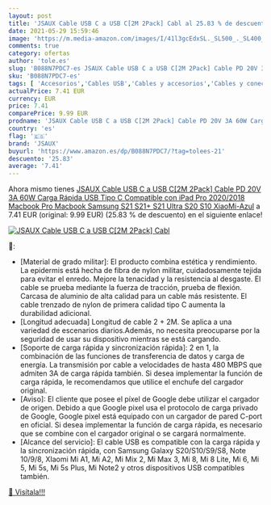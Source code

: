 ```yaml
---
layout: post
title: 'JSAUX Cable USB C a USB C[2M 2Pack] Cabl al 25.83 % de descuento'
date: 2021-05-29 15:59:46
image: 'https://m.media-amazon.com/images/I/41l3gcEdxSL._SL500_._SL400_.jpg'
comments: true
category: ofertas
author: 'tole.es'
slug: 'B088N7PDC7-es JSAUX Cable USB C a USB C[2M 2Pack] Cable PD 20V 3A 60W...'
sku: 'B088N7PDC7-es'
tags: [ 'Accesorios','Cables USB','Cables y accesorios','Cables y conectores','Informática','ipad','jsaux', ]
actualPrice: 7.41 EUR
currency: EUR
price: 7.41
comparePrice: 9.99 EUR
prodname: 'JSAUX Cable USB C a USB C[2M 2Pack] Cable PD 20V 3A 60W Carga Rápida USB Tipo C Compatible con iPad Pro 2020/2018 Macbook Pro Macbook Samsung S21 S21+ S21 Ultra S20 S10 XiaoMi-Azul'
country: 'es'
flag: '🇪🇸'
brand: 'JSAUX'
buyurl: 'https://www.amazon.es/dp/B088N7PDC7/?tag=tolees-21'
descuento: '25.83'
average: '7.41'
---
```


Ahora mismo tienes [JSAUX Cable USB C a USB C[2M 2Pack] Cable PD 20V 3A 60W Carga Rápida USB Tipo C Compatible con iPad Pro 2020/2018 Macbook Pro Macbook Samsung S21 S21+ S21 Ultra S20 S10 XiaoMi-Azul](https://www.amazon.es/dp/B088N7PDC7/?tag=tolees-21) a 7.41 EUR (original: 9.99 EUR) (25.83 %  de descuento) en el siguiente enlace!

[![JSAUX Cable USB C a USB C[2M 2Pack] Cabl](https://m.media-amazon.com/images/I/41l3gcEdxSL._SL500_._SL400_.jpg)](https://www.amazon.es/dp/B088N7PDC7/?tag=tolees-21)

🔎:

- [Material de grado militar]: El producto combina estética y rendimiento. La epidermis está hecha de fibra de nylon militar, cuidadosamente tejida para evitar el enredo. Mejore la tenacidad y la resistencia al desgaste. El cable se prueba mediante la fuerza de tracción, prueba de flexión. Carcasa de aluminio de alta calidad para un cable más resistente. El cable trenzado de nylon de primera calidad tipo C aumenta la durabilidad adicional.
- [Longitud adecuada] Longitud de cable 2 + 2M. Se aplica a una variedad de escenarios diarios.Además, no necesita preocuparse por la seguridad de usar su dispositivo mientras se está cargando.
- [Soporte de carga rápida y sincronización rápida]: 2 en 1, la combinación de las funciones de transferencia de datos y carga de energía. La transmisión por cable a velocidades de hasta 480 MBPS que admiten 3A de carga rápida también. Si desea implementar la función de carga rápida, le recomendamos que utilice el enchufe del cargador original.
- [Aviso]: El cliente que posee el píxel de Google debe utilizar el cargador de origen. Debido a que Google pixel usa el protocolo de carga privado de Google, Google pixel está equipado con un cargador de pared C-port en oficial. Si desea implementar la función de carga rápida, es necesario que se combine con el cargador original o se cargará normalmente.
- [Alcance del servicio]: El cable USB es compatible con la carga rápida y la sincronización rápida, con Samsung Galaxy S20/S10/S9/S8, Note 10/9/8, XIaomi Mi A1, Mi A2, Mi Mix 2, Mi Max 3, Mi 8, Mi 8 Lite, Mi 6, Mi 5, Mi 5s, Mi 5s Plus, Mi Note2 y otros dispositivos USB compatibles también.

[🛒 Visítala!!!](https://www.amazon.es/dp/B088N7PDC7/?tag=tolees-21)
